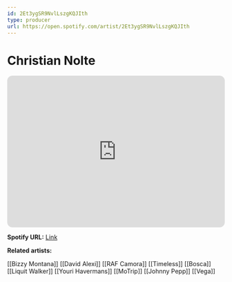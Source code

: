 ```yaml
---
id: 2Et3ygSR9NvlLszgKQJIth
type: producer
url: https://open.spotify.com/artist/2Et3ygSR9NvlLszgKQJIth
---
```

# Christian Nolte

<iframe style="border-radius:12px" src="https://open.spotify.com/embed/artist/2Et3ygSR9NvlLszgKQJIth" width="100%" height="352" frameBorder="0" allowfullscreen="" allow="autoplay; clipboard-write; encrypted-media; fullscreen; picture-in-picture" loading="lazy"></iframe>

**Spotify URL:** [Link](https://open.spotify.com/artist/2Et3ygSR9NvlLszgKQJIth)

**Related artists:**

[[Bizzy Montana]]
[[David Alexi]]
[[RAF Camora]]
[[Timeless]]
[[Bosca]]
[[Liquit Walker]]
[[Youri Havermans]]
[[MoTrip]]
[[Johnny Pepp]]
[[Vega]]
